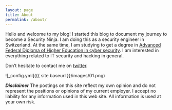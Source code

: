 ```yaml
---
layout: page
title: About
permalink: /about/
---
```


Hello and welcome to my blog! I started this blog to document my journey to become a Security Ninja. I am doing this as a security engineer in Switzerland. At the same time, I am studying to get a degree in [Advanced Federal Diploma of Higher Education in cyber security](https://www.ict-berufsbildung.ch/weiterbildung/fachausweis/cyber-security-specialist-efa "only in german"). I am interested in everything related to IT security and hacking in general. 

Don’t hesitate to contact me on [twitter](https://twitter.com/FankyOrg). 

![_config.yml]({{ site.baseurl }}/images/01.png)

***Disclaimer***
The postings on this site reflect my own opinion and do not represent the positions or opinions of my current employer.
I accept no liability for any information used in this web site. All information is used at your own risk.

